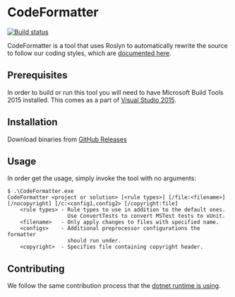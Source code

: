 # CodeFormatter

[![Build status](https://ci2.dot.net/job/dotnet_codeformatter/job/master/job/innerloop/badge/icon)](https://ci2.dot.net/job/dotnet_codeformatter/job/master/job/innerloop/)

CodeFormatter is a tool that uses Roslyn to automatically rewrite the source to
follow our coding styles, which are [documented here][dotnet-coding-style].

[dotnet-coding-style]: https://github.com/dotnet/runtime/blob/master/docs/coding-guidelines/coding-style.md

## Prerequisites

In order to build or run this tool you will need to have Microsoft Build Tools
2015 installed.  This comes as a part of [Visual Studio 2015](https://www.visualstudio.com/downloads/download-visual-studio-vs).

## Installation

Download binaries from [GitHub Releases](https://github.com/dotnet/codeformatter/releases)

## Usage

In order get the usage, simply invoke the tool with no arguments:

```
$ .\CodeFormatter.exe
CodeFormatter <project or solution> [<rule types>] [/file:<filename>] [/nocopyright] [/c:<config1,config2> [/copyright:file]
    <rule types> - Rule types to use in addition to the default ones.
                   Use ConvertTests to convert MSTest tests to xUnit.
    <filename>   - Only apply changes to files with specified name.
    <configs>    - Additional preprocessor configurations the formatter
                   should run under.
    <copyright>  - Specifies file containing copyright header.
```

## Contributing

We follow the same contribution process that the
[dotnet runtime is using][dotnet-contributing].

[dotnet-contributing]: https://github.com/dotnet/runtime/blob/master/CONTRIBUTING.md

